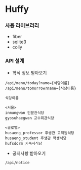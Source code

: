 # Huffy

### 사용 라이브러리

- fiber
- sqlite3
- colly

### API 설계

- 학식 정보 받아오기
```
/api/menu/today?name={식당이름}
/api/menu/tomorrow?name={식당이름}
```

```
식당이름

<서울>
inmungwan 인문관식당
gyosuhaegwan 교수회관식당

<글로벌>
husaeng_professor 후생관 교직원식당
husaeng_student 후생관 학생식당
hufsdorm 기숙사식당
```

- 공지사항 받아오기
```
/api/notice
```